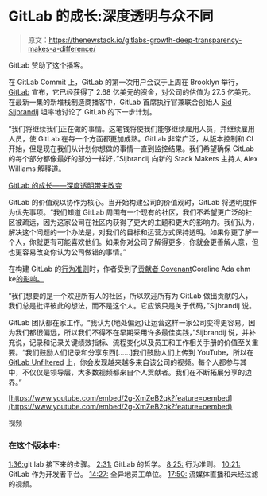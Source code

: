 # GitLab 的成长:深度透明与众不同

> 原文：<https://thenewstack.io/gitlabs-growth-deep-transparency-makes-a-difference/>

GitLab 赞助了这个播客。

在 GitLab Commit 上，GitLab 的第一次用户会议于上周在 Brooklyn 举行， [GitLab](https://about.gitlab.com/) 宣布，它已经获得了 2.68 亿美元的资金，对公司的估值为 27.5 亿美元。在最新一集的新堆栈制造商播客中，GitLab 首席执行官兼联合创始人 [Sid Sijbrandij](https://twitter.com/sytses?lang=en) 坦率地讨论了 GitLab 的下一步计划。

“我们将继续我们正在做的事情。这笔钱将使我们能够继续雇用人员，并继续雇用人员，使 GitLab 在每一个方面都更加成熟。GitLab 非常广泛，从版本控制和 CI 开始，但是现在我们从计划你想做的事情一直到监控结果。我们希望确保 GitLab 的每个部分都像最好的部分一样好，”Sijbrandij 向新的 Stack Makers 主持人 Alex Williams 解释道。

[GitLab 的成长——深度透明带来改变](https://thenewstack.simplecast.com/episodes/gitlabs-growth-deep-transparency-makes-a-difference)

GitLab 的价值观以协作为核心。当开始构建公司的价值观时，GitLab 将透明度作为优先事项。“我们知道 GitLab 周围有一个现有的社区，我们不希望更广泛的社区被疏远，因为这家公司在社区内获得了更大的主题和更大的影响力。我们认为，解决这个问题的一个办法是，对我们的目标和运营方式保持透明。如果你更了解一个人，你就更有可能喜欢他们。如果你对公司了解得更多，你就会更善解人意，但也更容易改变你认为公司做错的事情。”

在构建 GitLab 的[行为准则](https://about.gitlab.com/community/contribute/code-of-conduct/)时，作者受到了[贡献者 Covenant](https://www.contributor-covenant.org/)Coraline Ada ehm ke[的影响。](https://where.coraline.codes/)

“我们想要的是一个欢迎所有人的社区，所以欢迎所有为 GitLab 做出贡献的人，我们总是批评彼此的想法，而不是这个人。它应该只是关于代码，”Sijbrandij 说。

GitLab 团队都在家工作。“我认为(地处偏远)让运营这样一家公司变得更容易。因为我们都很偏远，所以我们不得不在早期采用许多最佳实践，”Sijbrandij 说，并补充说，记录和记录关键绩效指标、流程变化以及员工和工作相关手册的价值至关重要。“我们鼓励人们记录和分享东西[……]我们鼓励人们上传到 YouTube，所以在 [GitLab Unfiltered](https://www.youtube.com/channel/UCMtZ0sc1HHNtGGWZFDRTh5A) 上，你会发现越来越多来自该公司的视频。每个人都参与其中，不仅仅是领导层，大多数视频都来自个人贡献者。我们在不断拓展分享的边界。”

[https://www.youtube.com/embed/2g-XmZeB2qk?feature=oembed](https://www.youtube.com/embed/2g-XmZeB2qk?feature=oembed)

视频

### 在这个版本中:

[1:36:](https://thenewstack.simplecast.com/episodes/gitlabs-growth-deep-transparency-makes-a-difference?t=1:36)git lab 接下来的步骤。
[2:31:](https://thenewstack.simplecast.com/episodes/gitlabs-growth-deep-transparency-makes-a-difference?t=2:31) GitLab 的哲学。
[8:25:](https://thenewstack.simplecast.com/episodes/gitlabs-growth-deep-transparency-makes-a-difference?t=8:25) 行为准则。
[10:21:](https://thenewstack.simplecast.com/episodes/gitlabs-growth-deep-transparency-makes-a-difference?t=10:21) GitLab 作为开发者平台。
[14:27:](https://thenewstack.simplecast.com/episodes/gitlabs-growth-deep-transparency-makes-a-difference?t=14:27) 全异地员工单位。
[17:50:](https://thenewstack.simplecast.com/episodes/gitlabs-growth-deep-transparency-makes-a-difference?t=17:50) 流媒体直播和未经过滤的视频。

<svg xmlns:xlink="http://www.w3.org/1999/xlink" viewBox="0 0 68 31" version="1.1"><title>Group</title> <desc>Created with Sketch.</desc></svg>